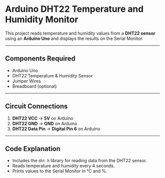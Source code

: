 # Arduino DHT22 Temperature and Humidity Monitor

This project reads temperature and humidity values from a **DHT22 sensor** using an **Arduino Uno** and displays the results on the Serial Monitor.

---

## Components Required
- Arduino Uno
- DHT22 Temperature & Humidity Sensor
- Jumper Wires
- Breadboard (optional)

---

## Circuit Connections
1. **DHT22 VCC** → **5V** on Arduino  
2. **DHT22 GND** → **GND** on Arduino  
3. **DHT22 Data Pin** → **Digital Pin 6** on Arduino  

---

## Code Explanation
- Includes the `dht.h` library for reading data from the DHT22 sensor.
- Reads temperature and humidity every 4 seconds.
- Prints values to the Serial Monitor in °C and %.
